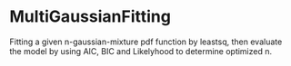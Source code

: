 # MultiGaussianFitting
Fitting a given n-gaussian-mixture pdf function by leastsq, then evaluate the model by using AIC, BIC and Likelyhood to determine optimized n.
